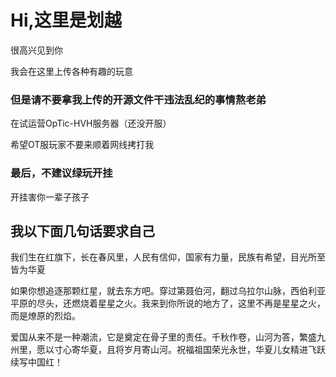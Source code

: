 <h1>Hi,这里是划越</h1>
<p>很高兴见到你</p>
<p>我会在这里上传各种有趣的玩意</p>
<h3>但是请不要拿我上传的开源文件干违法乱纪的事情熬老弟</h3>
<p>在试运营OpTic-HVH服务器（还没开服）</p>
<p>希望OT服玩家不要来顺着网线拷打我</p>
<h3>最后，不建议绿玩开挂</h3>
<p>开挂害你一辈子孩子</p>
<h2>我以下面几句话要求自己</h2>
<p>我们生在红旗下，长在春风里，人民有信仰，国家有力量，民族有希望，目光所至皆为华夏</p>
<p>如果你想追逐那颗红星，就去东方吧。穿过第聂伯河，翻过乌拉尔山脉，西伯利亚平原的尽头，还燃烧着星星之火。我来到你所说的地方了，这里不再是星星之火，而是燎原的烈焰。</p>
<p>爱国从来不是一种潮流，它是奠定在骨子里的责任。千秋作卷，山河为答，繁盛九州里，愿以寸心寄华夏，且将岁月寄山河。祝福祖国荣光永世，华夏儿女精进飞跃续写中国红！</p>
